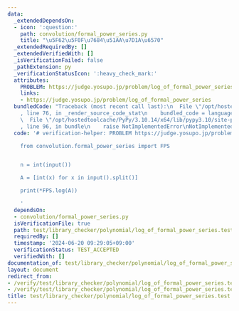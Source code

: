 ```yaml
---
data:
  _extendedDependsOn:
  - icon: ':question:'
    path: convolution/formal_power_series.py
    title: "\u5F62\u5F0F\u7684\u51AA\u7D1A\u6570"
  _extendedRequiredBy: []
  _extendedVerifiedWith: []
  _isVerificationFailed: false
  _pathExtension: py
  _verificationStatusIcon: ':heavy_check_mark:'
  attributes:
    PROBLEM: https://judge.yosupo.jp/problem/log_of_formal_power_series
    links:
    - https://judge.yosupo.jp/problem/log_of_formal_power_series
  bundledCode: "Traceback (most recent call last):\n  File \"/opt/hostedtoolcache/PyPy/3.10.14/x64/lib/pypy3.10/site-packages/onlinejudge_verify/documentation/build.py\"\
    , line 76, in _render_source_code_stat\n    bundled_code = language.bundle(\n\
    \  File \"/opt/hostedtoolcache/PyPy/3.10.14/x64/lib/pypy3.10/site-packages/onlinejudge_verify/languages/python.py\"\
    , line 96, in bundle\n    raise NotImplementedError\nNotImplementedError\n"
  code: '# verification-helper: PROBLEM https://judge.yosupo.jp/problem/log_of_formal_power_series

    from convolution.formal_power_series import FPS


    n = int(input())

    A = [int(x) for x in input().split()]

    print(*FPS.log(A))

    '
  dependsOn:
  - convolution/formal_power_series.py
  isVerificationFile: true
  path: test/library_checker/polynomial/log_of_formal_power_series.test.py
  requiredBy: []
  timestamp: '2024-06-20 09:29:05+09:00'
  verificationStatus: TEST_ACCEPTED
  verifiedWith: []
documentation_of: test/library_checker/polynomial/log_of_formal_power_series.test.py
layout: document
redirect_from:
- /verify/test/library_checker/polynomial/log_of_formal_power_series.test.py
- /verify/test/library_checker/polynomial/log_of_formal_power_series.test.py.html
title: test/library_checker/polynomial/log_of_formal_power_series.test.py
---
```

